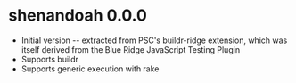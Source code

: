 shenandoah 0.0.0
================

* Initial version -- extracted from PSC's buildr-ridge extension, which was itself derived from the Blue Ridge JavaScript Testing Plugin
* Supports buildr
* Supports generic execution with rake
